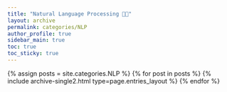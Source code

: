 ```yaml
---
title: "Natural Language Processing 👨‍💻"
layout: archive
permalink: categories/NLP
author_profile: true
sidebar_main: true
toc: true
toc_sticky: true
---
```


{% assign posts = site.categories.NLP %}
{% for post in posts %} {% include archive-single2.html type=page.entries_layout %} {% endfor %}
